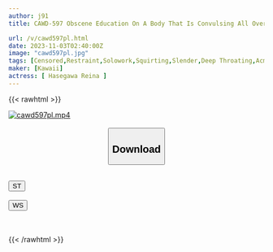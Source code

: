 ```yaml
---
author: j91
title: CAWD-597 Obscene Education On A Body That Is Convulsing All Over The Body.Fix The Body And Bully The Skinny Body And Train It Until The Orgasm Is Exhausted Rena Hasegawa

url: /v/cawd597pl.html
date: 2023-11-03T02:40:00Z
image: "cawd597pl.jpg"
tags: [Censored,Restraint,Solowork,Squirting,Slender,Deep Throating,Acme · Orgasm	 ]
maker: [Kawaii]
actress: [ Hasegawa Reina ]
---
```



{{< rawhtml >}}

<div class="video" data-videoid="QaL6xd3eYQF0lpk">
    <a href="javascript:;">
        <img src="https://my.j91.asia/v/cawd597pl.jpg" width="WIDTH" height="HEIGHT" alt="cawd597pl.mp4" loading="lazy">
    </a>
</div>

<script type="text/javascript" src="https://j91.asia/asset/on-demand-st.js"></script>

<br>
  <link rel="stylesheet" href="https://j91.asia/asset/bs5.css">
  
  <center>
  <button class="btn btn-primary" type="button" data-bs-toggle="collapse" data-bs-target=".multi-collapse" aria-expanded="false" aria-controls="multiCollapseExample1 multiCollapseExample2"><h2>Download</h2></button></center>
</p>
<div class="row">
  <div class="col">
    <div class="collapse multi-collapse" id="multiCollapseExample1">
      <div class="card card-body">
	      	      <br>
<div class="buttons">  
<a href="https://streamtape.to/v/QaL6xd3eYQF0lpk"><button class="btn-hover color-3"><i class="fa fa-download"></i> ST</button></a></div>
    </div>
  </div>
</div>
  <div class="col">
    <div class="collapse multi-collapse" id="multiCollapseExample2">
      <div class="card card-body">
	      <br>
<div class="buttons">
    <a href="https://wolfstream.tv/iu3h7j6h4fbr"><button class="btn-hover color-9"><i class="fa fa-download"></i> WS</button></a></div>
<br><br>
      </div>
    </div>
  </div>
</div>

{{< /rawhtml >}}
